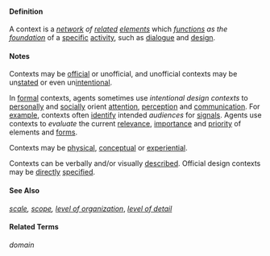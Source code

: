 #### Definition

A context is a *[network](https://github.com/gcassel/Modular-Organization-Terminology/blob/master/terms/network.md) of [related](https://github.com/gcassel/Modular-Organization-Terminology/blob/master/terms/relationship.md) [elements](https://github.com/gcassel/Modular-Organization-Terminology/blob/master/terms/element.md)* which *[functions](https://github.com/gcassel/Modular-Organization-Terminology/blob/master/terms/function.md) as the [foundation](https://github.com/gcassel/Modular-Organization-Terminology/blob/master/terms/base.md)* of a [specific](https://github.com/gcassel/Modular-Organization-Terminology/blob/master/terms/specific.md) [activity](https://github.com/gcassel/Modular-Organization-Terminology/blob/master/terms/activity.md), such as [dialogue](https://github.com/gcassel/Modular-Organization-Terminology/blob/master/terms/dialogue.md) and [design](https://github.com/gcassel/Modular-Organization-Terminology/blob/master/terms/design.md).

#### Notes

Contexts may be [official](https://github.com/gcassel/Modular-Organization-Terminology/blob/master/terms/official.md) or unofficial, and unofficial contexts may be un[stated](https://github.com/gcassel/Modular-Organization-Terminology/blob/master/terms/state.md) or even un[intentional](https://github.com/gcassel/Modular-Organization-Terminology/blob/master/terms/intention.md).

In [formal](https://github.com/gcassel/Modular-Organization-Terminology/blob/master/terms/form.md) contexts, agents sometimes use *intentional design contexts* to [personally](https://github.com/gcassel/Modular-Organization-Terminology/blob/master/terms/personal.md) and [socially](https://github.com/gcassel/Modular-Organization-Terminology/blob/master/terms/social.md) orient [attention](https://github.com/gcassel/Modular-Organization-Terminology/blob/master/terms/attend.md), [perception](https://github.com/gcassel/Modular-Organization-Terminology/blob/master/terms/perceive.md) and [communication](https://github.com/gcassel/Modular-Organization-Terminology/blob/master/terms/communicate.md).  For [example](https://github.com/gcassel/Modular-Organization-Terminology/blob/master/terms/example.md), contexts often [identify](https://github.com/gcassel/Modular-Organization-Terminology/blob/master/terms/identify.md) intended *audiences* for [signals](https://github.com/gcassel/Modular-Organization-Terminology/blob/master/terms/signal.md).  Agents use contexts to *evaluate* the current [relevance](https://github.com/gcassel/Modular-Organization-Terminology/blob/master/terms/relevance.md), [importance](https://github.com/gcassel/Modular-Organization-Terminology/blob/master/terms/importance.md) and [priority](https://github.com/gcassel/Modular-Organization-Terminology/blob/master/terms/prioritize.md) of elements and [forms](https://github.com/gcassel/Modular-Organization-Terminology/blob/master/terms/form.md).

Contexts may be [physical](https://github.com/gcassel/Modular-Organization-Terminology/blob/master/terms/physical.md), [conceptual](https://github.com/gcassel/Modular-Organization-Terminology/blob/master/terms/concept.md) or [experiential](https://github.com/gcassel/Modular-Organization-Terminology/blob/master/terms/experience.md).
 

Contexts can be verbally and/or visually [described](https://github.com/gcassel/Modular-Organization-Terminology/blob/master/terms/describe.md).  Official design contexts may be [directly](https://github.com/gcassel/Modular-Organization-Terminology/blob/master/terms/direct.md) [specified](https://github.com/gcassel/Modular-Organization-Terminology/blob/master/terms/specification.md).

#### See Also

*[scale](https://github.com/gcassel/Modular-Organization-Terminology/blob/master/terms/scale.md), [scope](https://github.com/gcassel/Modular-Organization-Terminology/blob/master/terms/scope.md), [level of organization](https://github.com/gcassel/Modular-Organization-Terminology/blob/master/compound-terms/level-of-organization.md)*, *[level of detail](https://github.com/gcassel/Modular-Organization-Terminology/blob/master/compound-terms/level-of-detail.md)*

#### Related Terms

*domain*
